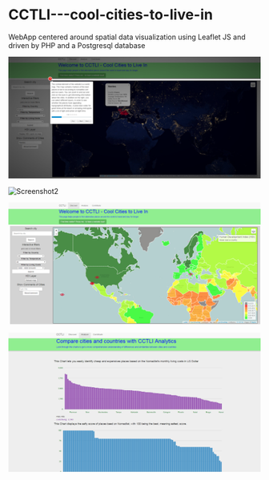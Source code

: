 # CCTLI---cool-cities-to-live-in
WebApp centered around spatial data visualization using Leaflet JS and driven by PHP and a Postgresql database

![Screenshot1](https://github.com/danielkremerov/CCTLI---cool-cities-to-live-in/blob/master/example%20screenshots/screenshot1.png)

![Screenshot2](https://github.com/danielkremerov/CCTLI---cool-cities-to-live-in/blob/master/example%20screnshots/screenshot2.png)

![Screenshot3](https://github.com/danielkremerov/CCTLI---cool-cities-to-live-in/blob/master/example%20screenshots/screenshot3.png)

![Screenshot4](https://github.com/danielkremerov/CCTLI---cool-cities-to-live-in/blob/master/example%20screenshots/screenshot4.png)
